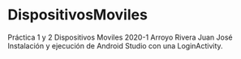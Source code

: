 # DispositivosMoviles

Práctica 1 y 2 Dispositivos Moviles 2020-1 
Arroyo Rivera Juan José
Instalación y ejecución de Android Studio con una LoginActivity.